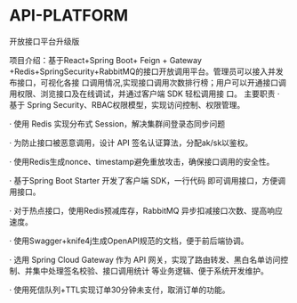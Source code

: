 # API-PLATFORM
开放接口平台升级版

项目介绍：基于React+Spring Boot+ Feign + Gateway +Redis+SpringSecurity+RabbitMQ的接口开放调用平台。管理员可以接入并发布接口，可视化各接
口调用情况,实现接口调用次数排行榜；用户可以开通接口调用权限、浏览接口及在线调试，并通过客户端 SDK 轻松调用接
口。
主要职责
· 基于 Spring Security、RBAC权限模型，实现访问控制、权限管理。

· 使用 Redis 实现分布式 Session，解决集群间登录态同步问题

· 为防止接口被恶意调用，设计 API 签名认证算法，分配ak/sk以鉴权。

· 使用Redis生成nonce、timestamp避免重放攻击，确保接口调用的安全性。

· 基于Spring Boot Starter 开发了客户端 SDK，一行代码 即可调用接口，方便调用接口。

· 对于热点接口，使用Redis预减库存，RabbitMQ 异步扣减接口次数、提高响应速度。

· 使用Swagger+knife4j生成OpenAPI规范的文档，便于前后端协调。

· 选用 Spring Cloud Gateway 作为 API 网关，实现了路由转发、黑白名单访问控制、并集中处理签名校验、接口调用统计
等业务逻辑、便于系统开发维护。

· 使用死信队列+TTL实现订单30分钟未支付，取消订单的功能。
